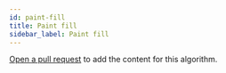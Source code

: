 ```yaml
---
id: paint-fill
title: Paint fill
sidebar_label: Paint fill
---
```


[Open a pull request](https://github.com/AllAlgorithms/algorithms/tree/master/docs/paint-fill.md) to add the content for this algorithm.